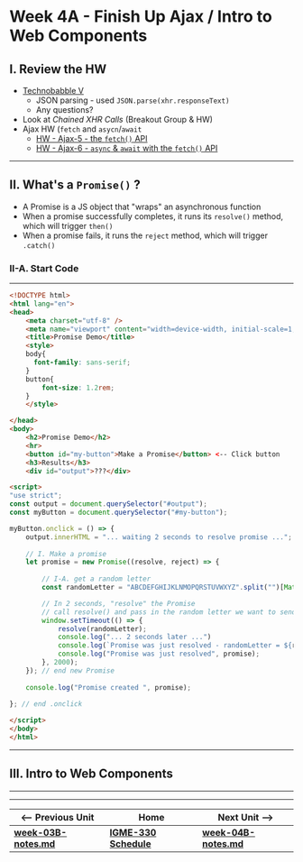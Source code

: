 # Week 4A - Finish Up Ajax / Intro to Web Components

## I. Review the HW
- [Technobabble V](https://github.com/tonethar/IGME-330-Master/blob/master/notes/HW-technobabble-5.md)
  - JSON parsing - used `JSON.parse(xhr.responseText)`
  - Any questions?
- Look at *Chained XHR Calls* (Breakout Group & HW)
- Ajax HW (`fetch` and `asycn`/`await`
  - [HW - Ajax-5 - the `fetch()` API](https://github.com/tonethar/IGME-330-Master/blob/master/notes/HW-ajax-5.md)
  - [HW - Ajax-6 - `async` & `await` with the `fetch()` API](https://github.com/tonethar/IGME-330-Master/blob/master/notes/HW-ajax-6.md)

<hr>
  
## II. What's a `Promise()` ?

- A Promise is a JS object that "wraps" an asynchronous function 
- When a promise successfully completes, it runs its `resolve()` method, which will trigger `then()`
- When a promise fails, it runs the `reject` method, which will trigger `.catch()`

### II-A. Start Code

****

```html
<!DOCTYPE html>
<html lang="en">
<head>
	<meta charset="utf-8" />
	<meta name="viewport" content="width=device-width, initial-scale=1, user-scalable=no">
	<title>Promise Demo</title>
	<style>
	body{
	  font-family: sans-serif;
	}
	button{
		font-size: 1.2rem;
	}
	</style>

</head>
<body>
	<h2>Promise Demo</h2>
	<hr>
	<button id="my-button">Make a Promise</button> <-- Click button
	<h3>Results</h3>
	<div id="output">???</div>

<script>
"use strict";
const output = document.querySelector("#output");
const myButton = document.querySelector("#my-button");

myButton.onclick = () => {
	output.innerHTML = "... waiting 2 seconds to resolve promise ...";
	
	// I. Make a promise
	let promise = new Promise((resolve, reject) => {
	
		// I-A. get a random letter
		const randomLetter = "ABCDEFGHIJKLNMOPQRSTUVWXYZ".split("")[Math.floor(Math.random() * 26)];

		// In 2 seconds, "resolve" the Promise
		// call resolve() and pass in the random letter we want to send when .then() runs
		window.setTimeout(() => {
			resolve(randomLetter);
			console.log("... 2 seconds later ...")
			console.log(`Promise was just resolved - randomLetter = ${randomLetter}`);
			console.log("Promise was just resolved", promise);
		}, 2000);
	}); // end new Promise
	
	console.log("Promise created ", promise);
	 
}; // end .onclick

</script>
</body>
</html>
```

<hr>

## III. Intro to Web Components

<hr><hr>

| <-- Previous Unit | Home | Next Unit -->
| --- | --- | --- 
| [**week-03B-notes.md**](week-03B-notes.md)     |  [**IGME-330 Schedule**](../schedule.md) | [**week-04B-notes.md**](week-04B-notes.md)
